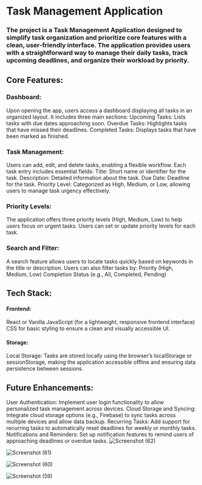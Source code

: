 # Task Management Application
### The project is a Task Management Application designed to simplify task organization and prioritize core features with a clean, user-friendly interface. The application provides users with a straightforward way to manage their daily tasks, track upcoming deadlines, and organize their workload by priority.

## Core Features:

### Dashboard:
Upon opening the app, users access a dashboard displaying all tasks in an organized layout.
It includes three main sections:
 Upcoming Tasks: Lists tasks with due dates approaching soon.
 Overdue Tasks: Highlights tasks that have missed their deadlines.
 Completed Tasks: Displays tasks that have been marked as finished.

### Task Management:

Users can add, edit, and delete tasks, enabling a flexible workflow.
Each task entry includes essential fields:
Title: Short name or identifier for the task.
Description: Detailed information about the task.
Due Date: Deadline for the task.
Priority Level: Categorized as High, Medium, or Low, allowing users to manage task urgency effectively.

### Priority Levels:
The application offers three priority levels (High, Medium, Low) to help users focus on urgent tasks.
Users can set or update priority levels for each task.

### Search and Filter:
A search feature allows users to locate tasks quickly based on keywords in the title or description.
Users can also filter tasks by:
Priority (High, Medium, Low)
Completion Status (e.g., All, Completed, Pending)

## Tech Stack:
#### Frontend:
React or Vanilla JavaScript (for a lightweight, responsive frontend interface)
CSS for basic styling to ensure a clean and visually accessible UI.
#### Storage:
Local Storage: Tasks are stored locally using the browser’s localStorage or sessionStorage, making the application accessible offline and ensuring data persistence between sessions.

## Future Enhancements:

User Authentication: Implement user login functionality to allow personalized task management across devices.
Cloud Storage and Syncing: Integrate cloud storage options (e.g., Firebase) to sync tasks across multiple devices and allow data backup.
Recurring Tasks: Add support for recurring tasks to automatically reset deadlines for weekly or monthly tasks.
Notifications and Reminders: Set up notification features to remind users of approaching deadlines or overdue tasks.
![Screenshot (62)](https://github.com/user-attachments/assets/e7724612-94c7-4d07-8e41-d41edd8ac90e)

![Screenshot (61)](https://github.com/user-attachments/assets/2800c630-8e6b-43c6-b0b5-120731fb5dd3)

![Screenshot (60)](https://github.com/user-attachments/assets/522f27da-c52e-43e7-b9df-dd42aa94b0dd)

![Screenshot (59)](https://github.com/user-attachments/assets/eccd2484-5edd-4a82-a3e7-58f9e43ab511)



